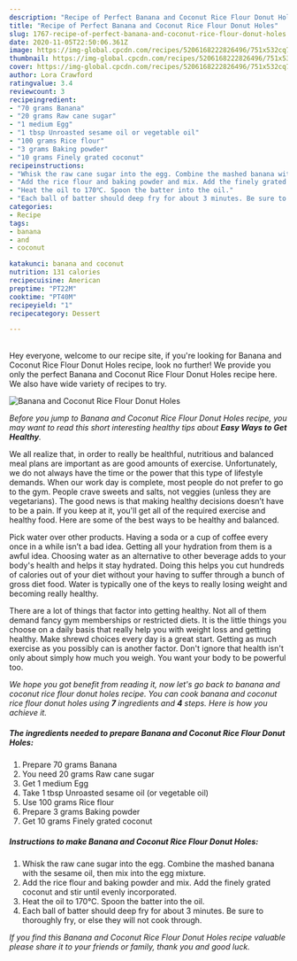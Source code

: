 ```yaml
---
description: "Recipe of Perfect Banana and Coconut Rice Flour Donut Holes"
title: "Recipe of Perfect Banana and Coconut Rice Flour Donut Holes"
slug: 1767-recipe-of-perfect-banana-and-coconut-rice-flour-donut-holes
date: 2020-11-05T22:50:06.361Z
image: https://img-global.cpcdn.com/recipes/5206168222826496/751x532cq70/banana-and-coconut-rice-flour-donut-holes-recipe-main-photo.jpg
thumbnail: https://img-global.cpcdn.com/recipes/5206168222826496/751x532cq70/banana-and-coconut-rice-flour-donut-holes-recipe-main-photo.jpg
cover: https://img-global.cpcdn.com/recipes/5206168222826496/751x532cq70/banana-and-coconut-rice-flour-donut-holes-recipe-main-photo.jpg
author: Lora Crawford
ratingvalue: 3.4
reviewcount: 3
recipeingredient:
- "70 grams Banana"
- "20 grams Raw cane sugar"
- "1 medium Egg"
- "1 tbsp Unroasted sesame oil or vegetable oil"
- "100 grams Rice flour"
- "3 grams Baking powder"
- "10 grams Finely grated coconut"
recipeinstructions:
- "Whisk the raw cane sugar into the egg. Combine the mashed banana with the sesame oil, then mix into the egg mixture."
- "Add the rice flour and baking powder and mix. Add the finely grated coconut and stir until evenly incorporated."
- "Heat the oil to 170℃. Spoon the batter into the oil."
- "Each ball of batter should deep fry for about 3 minutes. Be sure to thoroughly fry, or else they will not cook through."
categories:
- Recipe
tags:
- banana
- and
- coconut

katakunci: banana and coconut 
nutrition: 131 calories
recipecuisine: American
preptime: "PT22M"
cooktime: "PT40M"
recipeyield: "1"
recipecategory: Dessert

---
```

<br>
Hey everyone, welcome to our recipe site, if you're looking for Banana and Coconut Rice Flour Donut Holes recipe, look no further! We provide you only the perfect Banana and Coconut Rice Flour Donut Holes recipe here. We also have wide variety of recipes to try.
<br>


![Banana and Coconut Rice Flour Donut Holes](https://img-global.cpcdn.com/recipes/5206168222826496/751x532cq70/banana-and-coconut-rice-flour-donut-holes-recipe-main-photo.jpg)

<i>Before you jump to Banana and Coconut Rice Flour Donut Holes recipe, you may want to read this short interesting healthy tips about <strong>Easy Ways to Get Healthy</strong>.</i>

We all realize that, in order to really be healthful, nutritious and balanced meal plans are important as are good amounts of exercise. Unfortunately, we do not always have the time or the power that this type of lifestyle demands. When our work day is complete, most people do not prefer to go to the gym. People crave sweets and salts, not veggies (unless they are vegetarians). The good news is that making healthy decisions doesn’t have to be a pain. If you keep at it, you'll get all of the required exercise and healthy food. Here are some of the best ways to be healthy and balanced.

Pick water over other products. Having a soda or a cup of coffee every once in a while isn’t a bad idea. Getting all your hydration from them is a awful idea. Choosing water as an alternative to other beverage adds to your body's health and helps it stay hydrated. Doing this helps you cut hundreds of calories out of your diet without your having to suffer through a bunch of gross diet food. Water is typically one of the keys to really losing weight and becoming really healthy.

There are a lot of things that factor into getting healthy. Not all of them demand fancy gym memberships or restricted diets. It is the little things you choose on a daily basis that really help you with weight loss and getting healthy. Make shrewd choices every day is a great start. Getting as much exercise as you possibly can is another factor. Don't ignore that health isn't only about simply how much you weigh. You want your body to be powerful too. 


<i>We hope you got benefit from reading it, now let's go back to banana and coconut rice flour donut holes recipe. You can cook banana and coconut rice flour donut holes using <strong>7</strong> ingredients and <strong>4</strong> steps. Here is how you achieve it.
</i>

##### The ingredients needed to prepare Banana and Coconut Rice Flour Donut Holes:

1. Prepare 70 grams Banana
1. You need 20 grams Raw cane sugar
1. Get 1 medium Egg
1. Take 1 tbsp Unroasted sesame oil (or vegetable oil)
1. Use 100 grams Rice flour
1. Prepare 3 grams Baking powder
1. Get 10 grams Finely grated coconut


##### Instructions to make Banana and Coconut Rice Flour Donut Holes:

1. Whisk the raw cane sugar into the egg. Combine the mashed banana with the sesame oil, then mix into the egg mixture.
1. Add the rice flour and baking powder and mix. Add the finely grated coconut and stir until evenly incorporated.
1. Heat the oil to 170℃. Spoon the batter into the oil.
1. Each ball of batter should deep fry for about 3 minutes. Be sure to thoroughly fry, or else they will not cook through.


<i>If you find this Banana and Coconut Rice Flour Donut Holes recipe valuable please share it to your friends or family, thank you and good luck.</i>
